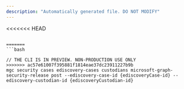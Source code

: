 ```yaml
---
description: "Automatically generated file. DO NOT MODIFY"
---
```


<<<<<<< HEAD
```cli

=======
```bash

// THE CLI IS IN PREVIEW. NON-PRODUCTION USE ONLY
>>>>>>> ac57e61007f395881f1814eae37dc23911227b9b
mgc security cases ediscovery-cases custodians microsoft-graph-security-release post --ediscovery-case-id {ediscoveryCase-id} --ediscovery-custodian-id {ediscoveryCustodian-id}

```